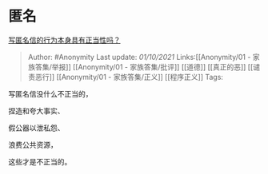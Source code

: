 # 匿名
[写匿名信的行为本身具有正当性吗？](https://www.zhihu.com/question/490036611/answer/2149517054)

> Author: #Anonymity
> Last update: *01/10/2021*
> Links:[[Anonymity/01 - 家族答集/举报]] [[Anonymity/01 - 家族答集/批评]] [[道德]] [[真正的恶]] [[谴责恶行]] [[Anonymity/01 - 家族答集/正义]] [[程序正义]]
> Tags:

写匿名信没什么不正当的，

捏造和夸大事实、

假公器以泄私怨、

浪费公共资源，

这些才是不正当的。
